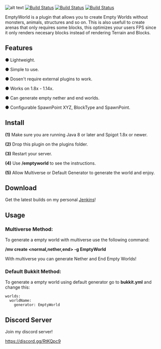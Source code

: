 ![alt text](https://i.imgur.com/IhdqmsW.png "Banner")
[![Build Status](https://hub.gamerexde.pro/jenkins/job/EmptyWorld/badge/icon)](https://hub.gamerexde.pro/jenkins/job/EmptyWorld/)
[![Build Status](https://hub.gamerexde.pro/jenkins/job/EmptyWorld/badge/icon?subject=Discord%20Server&status=Join)](https://discord.gg/RtKQpc9)
[![Build Status](https://hub.gamerexde.pro/jenkins/job/EmptyWorld/badge/icon?subject=SpigotMC&status=Plugin)](https://www.spigotmc.org/resources/emptyworld-no-blocks-no-animals-no-monsters-no-lag.69596/)

EmptyWorld is a plugin that allows you to create Empty Worlds without monsters, animals, structures and so on. This is also usefull to create arenas that only requires some blocks, this optimizes your users FPS since it only renders necesary blocks instead of rendering Terrain and Blocks. 

## Features
● Lightweight.

● Simple to use.

● Dosen't require external plugins to work.

● Works on 1.8x - 1.14x.

● Can generate empty nether and end worlds.

● Configurable SpawnPoint XYZ, BlockType and SpawnPoint.

## Install
**(1)** Make sure you are running Java 8 or later and Spigot 1.8x or newer.

**(2)** Drop this plugin on the plugins folder.

**(3)** Restart your server.

**(4)** Use **/emptyworld** to see the instructions.

**(5)** Allow Multiverse or Default Generator to generate the world and enjoy.

## Download

Get the latest builds on my personal [Jenkins](https://hub.gamerexde.pro/jenkins/job/EmptyWorld/)!

## Usage

### Multiverse Method: 

To generate a empty world with multiverse use the following command:

**/mv create <worldName> <normal,nether,end> -g EmptyWorld**

With multiverse you can generate Nether and End Empty Worlds!

### Default Bukkit Method: 

To generate a empty world using default generator go to **bukkit.yml** and change this:

```shell
worlds:
  worldName:
    generator: EmptyWorld
```

## Discord Server
Join my discord server!

https://discord.gg/RtKQpc9


